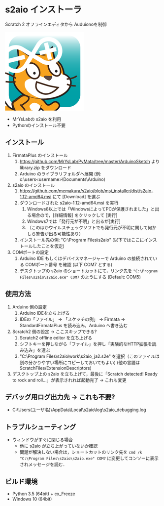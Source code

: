 # s2aio インストーラ
Scratch 2 オフラインエディタから Auduionoを制御

![s2aio](https://github.com/memakura/s2aio/blob/msi_installer/icons/ScratchArduino.png)
- MrYsLabの s2aio を利用
- Pythonのインストール不要

## インストール
1. FirmataPlus のインストール
    1. https://github.com/MrYsLab/PyMata/tree/master/ArduinoSketch より library.zip をダウンロード
    1. Arduino のライブラリフォルダへ展開 (例: c:\users\<username>\Documents\Arduino)
1. s2aio のインストール
    1. https://github.com/memakura/s2aio/blob/msi_installer/dist/s2aio-1.12-amd64.msi にて [Download] を選ぶ
    1. ダウンロードされた s2aio-1.12-amd64.msi を実行
        1. Windows8以上では「WindowsによってPCが保護されました」と出る場合ので，[詳細情報] をクリックして [実行]
        1. Windows7では「発行元が不明」と出るが[実行]
        1. （このほかウイルスチェックソフトでも発行元が不明に関して何かしら警告が出る可能性あり）
    1. インストール先の例: "C:\Program Files\s2aio" (以下ではここにインストールしたことを仮定)
1. COMポートの設定
    1. Arduino IDE もしくはデバイスマネージャーで Arduino の接続されている COMポート番号 を確認 (以下 COM7 とする)
    1. デスクトップの s2aio のショートカットにて，リンク先を `"C:\Program Files\s2aio\s2aio.exe" COM7` のようにする (Default: COM5)

## 使用方法
1. Arduino 側の設定
    1. Arduino IDEを立ち上げる
    1. IDEの「ファイル」 -> 「スケッチの例」 -> Firmata -> StandardFirmataPlus を読み込み，Arduino へ書き込む
1. Scratch2 側の設定 -> ここスキップできる?
    1. Scratch2 offline editor を立ち上げる
    1. シフトキーを押しながら「ファイル」を押し「実験的なHTTP拡張を読み込み」を選ぶ
    1. "C:\Program Files\s2aio\work\s2aio_ja2.s2e" を選択（このファイルは別の分かりやすい場所にコピーしておいてもよい) (他の言語は ScratchFiles/ExtensionDescriptors)
1. デスクトップ上の s2aio を立ち上げて，最後に「Scratch detected! Ready to rock and roll...」が表示されれば起動完了 -> これも変更

## デバッグ用ログ出力先 -> これも不要?
- C:\Users\(ユーザ名)\AppData\Local\s2aio\log\s2aio_debugging.log

## トラブルシューティング
- ウィンドウがすぐに閉じる場合
    - 他に s2aio が立ち上がっていないか確認
    - 問題が解決しない場合は，ショートカットのリンク先を `cmd /k "C:\Program Files\s2aio\s2aio.exe" COM7` に変更してコンソーに表示されメッセージを読む．
 
 ## ビルド環境
- Python 3.5 (64bit) + cx_Freeze
- Windows 10 (64bit)
